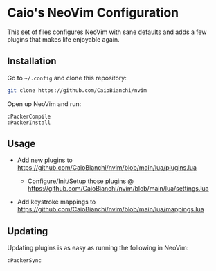 # Caio's NeoVim Configuration

This set of files configures NeoVim with sane defaults and adds a few plugins that makes life enjoyable again.

## Installation

Go to `~/.config` and clone this repository:

```sh
git clone https://github.com/CaioBianchi/nvim
```

Open up NeoVim and run:

```
:PackerCompile
:PackerInstall
```

## Usage

- Add new plugins to https://github.com/CaioBianchi/nvim/blob/main/lua/plugins.lua
  - Configure/Init/Setup those plugins @ https://github.com/CaioBianchi/nvim/blob/main/lua/settings.lua

- Add keystroke mappings to https://github.com/CaioBianchi/nvim/blob/main/lua/mappings.lua


## Updating

Updating plugins is as easy as running the following in NeoVim:

```
:PackerSync
```
